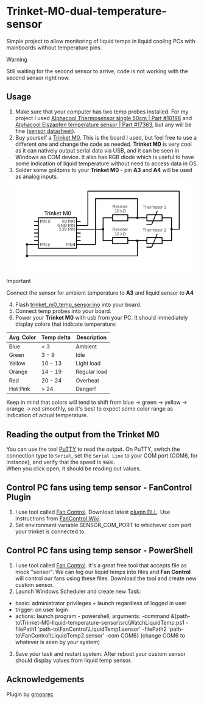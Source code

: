 # Trinket-M0-dual-temperature-sensor
Simple project to allow monitoring of liquid temps in liquid cooling PCs with mainboards without temperature pins.

> [!WARNING]  
> Still waiting for the second sensor to arrive, code is not working with the second sensor right now.

## Usage
1. Make sure that your computer has two temp probes installed. For my project I used [Alphacool Thermosensor single 50cm | Part #10196](https://shop.alphacool.com/en/shop/controllers-and-sensors/temperature-sensor/sen-alphacool-thermosensor-single-50cm) and [Alphacool Eiszapfen temperature sensor | Part #17363](https://shop.alphacool.com/en/shop/controllers-and-sensors/temperature-sensor/sen-alphacool-eiszapfen-temperature-sensor-g1/4-ig/ig-with-ag-adapter-deep-black), but any will be fine ([sensor datasheet](https://download.alphacool.com/legacy/kOhm_Sensor_Table_Alphacool.pdf)).
2. Buy yourself a [Trinket M0](https://www.adafruit.com/product/3500). This is the board I used, but feel free to use a different one and change the code as needed. **Trinket M0** is very cool as it can natively output serial data via USB, and it can be seen in Windows as COM device. It also has RGB diode which is useful to have some indication of liquid temperature without need to access data in OS.
3. Solder some goldpins to your **Trinket M0** - pin **A3** and **A4** will be used as analog inputs.
![Wiring Diagram](circuit.png)
> [!IMPORTANT]  
> Connect the sensor for ambient temperature to **A3** and liquid sensor to **A4**
4. Flash [trinket_m0_temp_sensor.ino](src/trinket_m0_temp_sensor/trinket_m0_temp_sensor.ino) into your board.
5. Connect temp probes into your board.
6. Power your **Trinket M0** with usb from your PC. It should immediately display colors that indicate temperature:

| Avg. Color | Temp delta   | Description  |
| ---------- | ------------ | ------------ |
| Blue       | < 3          | Ambient      |
| Green      | 3 - 9        | Idle         | 
| Yellow     | 10 - 13      | Light load   |
| Orange     | 14 - 19      | Regular load |
| Red        | 20 - 24      | Overheat     |
| Hot Pink   | > 24         | Danger!      |

Keep in mind that colors will tend to shift from blue -> green -> yellow -> orange -> red smoothly, so it's best to expect some color range as indication of actual temperature.

## Reading the output from the **Trinket M0**
You can use the tool [PuTTY](https://www.putty.org) to read the output. On PuTTY, switch the connection type to `Serial`, set the `Serial Line` to your COM port (COM6, for instance), and verify that the speed is `9600`.  
When you click open, it should be reading out values.

## Control PC fans using temp sensor - FanControl Plugin
1. I use tool called [Fan Control](https://github.com/Rem0o/FanControl.Releases). Download latest [plugin DLL](src/FanControl.SerialComSensor.dll). Use instructions from [FanControl Wiki](https://github.com/Rem0o/FanControl.Releases/wiki/Plugins#requirements).
2. Set environment variable SENSOR_COM_PORT to whichever com port your trinket is connected to.

## Control PC fans using temp sensor - PowerShell
1. I use tool called [Fan Control](https://github.com/Rem0o/FanControl.Releases). It's a great free tool that accepts file as mock "sensor". We can log our liquid temps into files and **Fan Control** will control our fans using these files. Download the tool and create new custom sensor.
2. Launch Windows Scheduler and create new Task:
- basic: administrator privileges + launch regardless of logged in user
- trigger: on user login
- actions: launch program - powershell, arguments: -command &{path-to\Trinket-M0-liquid-temperature-sensor\src\WatchLiquidTemp.ps1 -filePath1 'path-to\FanControl\LiquidTemp1.sensor' -filePath2 'path-to\FanControl\LiquidTemp2.sensor' -com COM6} (change COM6 to whatever is seen by your system)
3. Save your task and restart system. After reboot your custom sensor should display values from liquid temp sensor.

## Acknowledgements
Plugin by [gmoorec](https://github.com/gmoorec/Seeed-Studio-XIAO-SAMD21-Dual-Temperature-Sensor)
